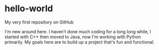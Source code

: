 # hello-world
My very first repository on GitHub

I'm new around here. I haven't done much coding for a long long while, I started with C++ then moved to Java, now I'm working with Python primarily. My goals here are to build up a project that's fun and functional.

